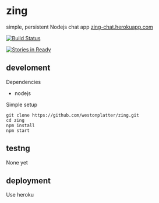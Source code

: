 zing
====
simple, persistent Nodejs chat app [zing-chat.herokuapp.com](http://zing-chat.herokuapp.com)

[![Build Status](https://travis-ci.org/westonplatter/zing.svg?branch=master)](https://travis-ci.org/westonplatter/zing)

[![Stories in Ready](https://badge.waffle.io/westonplatter/zing.png?label=ready&title=Ready)](https://waffle.io/westonplatter/zing)

## develoment

Dependencies
- nodejs

Simple setup
    
    git clone https://github.com/westonplatter/zing.git
    cd zing
    npm install
    npm start


## testng

None yet

## deployment

Use heroku
